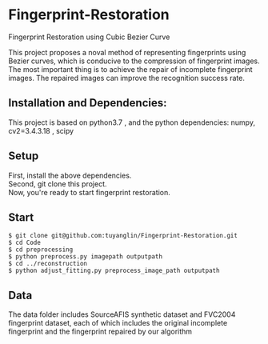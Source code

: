 # Fingerprint-Restoration
Fingerprint Restoration using Cubic Bezier Curve

This project proposes a noval method of representing fingerprints using Bezier curves, which is conducive to the compression of fingerprint images. The most important thing is to achieve the repair of incomplete fingerprint images. The repaired images can improve the recognition success rate.  

## Installation and Dependencies:  
This project is based on python3.7 , and the python dependencies:
numpy, cv2=3.4.3.18 , scipy  

## Setup  
First, install the above dependencies.  
Second, git clone this project.  
Now, you're ready to start fingerprint restoration.   

## Start  

```
$ git clone git@github.com:tuyanglin/Fingerprint-Restoration.git
$ cd Code
$ cd preprocessing
$ python preprocess.py imagepath outputpath
$ cd ../reconstruction
$ python adjust_fitting.py preprocess_image_path outputpath
```
## Data
The data folder includes SourceAFIS synthetic dataset and FVC2004 fingerprint dataset, each of which includes the original incomplete fingerprint and the fingerprint repaired by our algorithm
